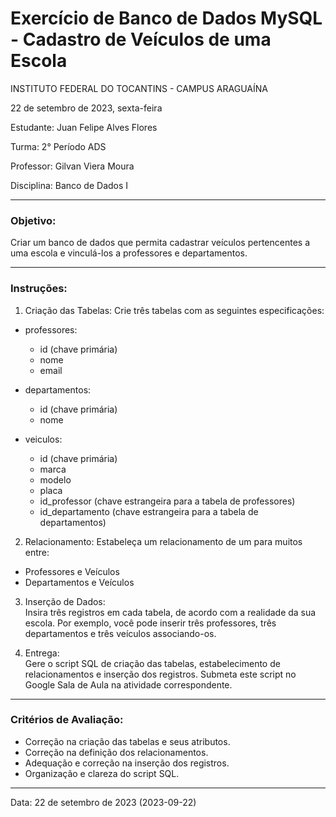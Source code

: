 # Exercício de Banco de Dados MySQL - Cadastro de Veículos de uma Escola

<p>INSTITUTO FEDERAL DO TOCANTINS - CAMPUS ARAGUAÍNA</p>
<p>22 de setembro de 2023, sexta-feira</p>
<p>Estudante: Juan Felipe Alves Flores</p>
<p>Turma: 2° Período ADS</p>
<p>Professor: Gilvan Viera Moura</p>
<p>Disciplina: Banco de Dados I</p>

<hr></hr>

### Objetivo:

<p>
Criar um banco de dados que permita cadastrar veículos pertencentes a uma escola e vinculá-los a professores e departamentos.
</p>

<hr></hr>

### Instruções:

<p>

1. Criação das Tabelas: Crie três tabelas com as seguintes especificações:

</p>

- professores:
    - id (chave primária)
    - nome
    - email

- departamentos:
    - id (chave primária)
    - nome

- veiculos:
    - id (chave primária)
    - marca
    - modelo
    - placa
    - id_professor (chave estrangeira para a tabela de professores)
    - id_departamento (chave estrangeira para a tabela de departamentos)

<p>

2. Relacionamento:    Estabeleça um relacionamento de um para muitos entre:
- Professores e Veículos
- Departamentos e Veículos
</p>

<p>

3. Inserção de Dados:  
   Insira três registros em cada tabela, de acordo com a realidade da sua escola. Por exemplo, você pode inserir três professores, três departamentos e três veículos associando-os.
</p>
<p>

4. Entrega:  
   Gere o script SQL de criação das tabelas, estabelecimento de relacionamentos e inserção dos registros. Submeta este script no Google Sala de Aula na atividade correspondente.
</p>

<hr></hr>

### Critérios de Avaliação:

- Correção na criação das tabelas e seus atributos.
- Correção na definição dos relacionamentos.
- Adequação e correção na inserção dos registros.
- Organização e clareza do script SQL.

<hr></hr>

<p>Data: 22 de setembro de 2023 (2023-09-22)<p>